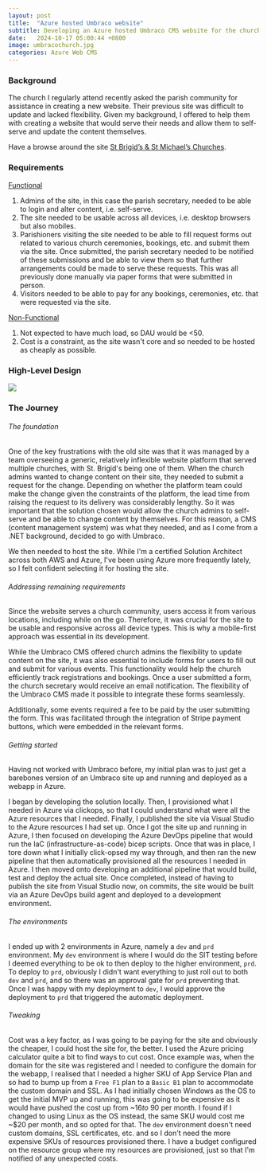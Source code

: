 ```yaml
---
layout: post
title:  "Azure hosted Umbraco website"
subtitle: Developing an Azure hosted Umbraco CMS website for the church I attend.
date:   2024-10-17 05:00:44 +0800
image: umbracochurch.jpg
categories: Azure Web CMS
---
```

### Background
The church I regularly attend recently asked the parish community for assistance in creating a new website. Their previous site was difficult to update and lacked flexibility. Given my background, I offered to help them with creating a website that would serve their needs and allow them to self-serve and update the content themselves.

Have a browse around the site <a href="https://www.stbrigidsmidland.com.au/" target="_blank">St Brigid’s & St Michael’s Churches</a>.

### Requirements
<ins>Functional</ins>
1. Admins of the site, in this case the parish secretary, needed to be able to login and alter content, i.e. self-serve.
1. The site needed to be usable across all devices, i.e. desktop browsers but also mobiles.
1. Parishioners visiting the site needed to be able to fill request forms out related to various church ceremonies, bookings, etc. and submit them via the site. Once submitted, the parish secretary needed to be notified of these submissions and be able to view them so that further arrangements could be made to serve these requests. This was all previously done manually via paper forms that were submitted in person.
1. Visitors needed to be able to pay for any bookings, ceremonies, etc. that were requested via the site.

<ins>Non-Functional</ins>
1. Not expected to have much load, so DAU would be <50.
1. Cost is a constraint, as the site wasn't core and so needed to be hosted as cheaply as possible.

### High-Level Design
<div class="border rounded-2 p-2">
    <img class="img-fluid" src="../../../../../../assets/images/umbraco_church_diagram.png" />
</div>

### The Journey
###### The foundation
One of the key frustrations with the old site was that it was managed by a team overseeing a generic, relatively inflexible website platform that served multiple churches, with St. Brigid's being one of them. When the church admins wanted to change content on their site, they needed to submit a request for the change. Depending on whether the platform team could make the change given the constraints of the platform, the lead time from raising the request to its delivery was considerably lengthy. So it was important that the solution chosen would allow the church admins to self-serve and be able to change content by themselves. For this reason, a CMS (content management system) was what they needed, and as I come from a .NET background, decided to go with Umbraco.

We then needed to host the site. While I'm a certified Solution Architect across both AWS and Azure, I've been using Azure more frequently lately, so I felt confident selecting it for hosting the site.

###### Addressing remaining requirements
Since the website serves a church community, users access it from various locations, including while on the go. Therefore, it was crucial for the site to be usable and responsive across all device types. This is why a mobile-first approach was essential in its development.

While the Umbraco CMS offered church admins the flexibility to update content on the site, it was also essential to include forms for users to fill out and submit for various events. This functionality would help the church efficiently track registrations and bookings. Once a user submitted a form, the church secretary would receive an email notification. The flexibility of the Umbraco CMS made it possible to integrate these forms seamlessly.

Additionally, some events required a fee to be paid by the user submitting the form. This was facilitated through the integration of Stripe payment buttons, which were embedded in the relevant forms.

###### Getting started
Having not worked with Umbraco before, my initial plan was to just get a barebones version of an Umbraco site up and running and deployed as a webapp in Azure. 

I began by developing the solution locally. Then, I provisioned what I needed in Azure via clickops, so that I could understand what were all the Azure resources that I needed. Finally, I published the site via Visual Studio to the Azure resources I had set up. Once I got the site up and running in Azure, I then focused on developing the Azure DevOps pipeline that would run the IaC (infrastructure-as-code) bicep scripts. Once that was in place, I tore down what I initially click-opsed my way through, and then ran the new pipeline that then automatically provisioned all the resources I needed in Azure. I then moved onto developing an additional pipeline that would build, test and deploy the actual site. Once completed, instead of having to publish the site from Visual Studio now, on commits, the site would be built via an Azure DevOps build agent and deployed to a development environment.

###### The environments
I ended up with 2 environments in Azure, namely a `dev` and `prd` environment. My `dev` environment is where I would do the SIT testing before I deemed everything to be ok to then deploy to the higher environment, `prd`. To deploy to `prd`, obviously I didn't want everything to just roll out to both `dev` and `prd`, and so there was an approval gate for `prd` preventing that. Once I was happy with my deployment to `dev`, I would approve the deployment to `prd` that triggered the automatic deployment.

###### Tweaking
Cost was a key factor, as I was going to be paying for the site and obviously the cheaper, I could host the site for, the better. I used the Azure pricing calculator quite a bit to find ways to cut cost. Once example was, when the domain for the site was registered and I needed to configure the domain for the webapp, I realised that I needed a higher SKU of App Service Plan and so had to bump up from a `Free F1` plan to a `Basic B1` plan to accommodate the custom domain and SSL. As I had initially chosen Windows as the OS to get the initial MVP up and running, this was going to be expensive as it would have pushed the cost up from ~$16 to ~$90 per month. I found if I changed to using Linux as the OS instead, the same SKU would cost me ~$20 per month, and so opted for that. The `dev` environment doesn't need custom domains, SSL certificates, etc. and so I don't need the more expensive SKUs of resources provisioned there. I have a budget configured on the resource group where my resources are provisioned, just so that I'm notified of any unexpected costs.

